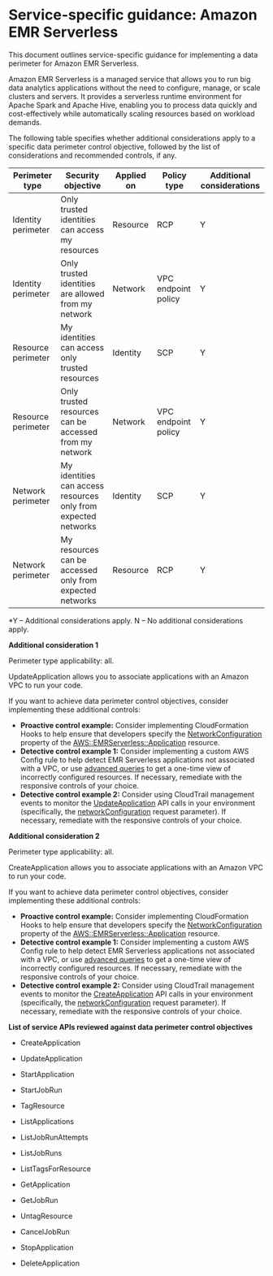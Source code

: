 
# Service-specific guidance: Amazon EMR Serverless


This document outlines service-specific guidance for implementing a data perimeter for Amazon EMR Serverless. 

Amazon EMR Serverless is a managed service that allows you to run big data analytics applications without the need to configure, manage, or scale clusters and servers. It provides a serverless runtime environment for Apache Spark and Apache Hive, enabling you to process data quickly and cost-effectively while automatically scaling resources based on workload demands.


The following table specifies whether additional considerations apply to a specific data perimeter control objective, followed by the list of considerations and recommended controls, if any.

| Perimeter type | Security objective | Applied on | Policy type | Additional considerations |
|----------------|-------------------|------------|-------------|------------------------|
| Identity perimeter | Only trusted identities can access my resources | Resource | RCP | Y |
| Identity perimeter | Only trusted identities are allowed from my network | Network | VPC endpoint policy | Y |
| Resource perimeter | My identities can access only trusted resources | Identity | SCP | Y |
| Resource perimeter | Only trusted resources can be accessed from my network | Network | VPC endpoint policy | Y |
| Network perimeter | My identities can access resources only from expected networks | Identity | SCP | Y |
| Network perimeter | My resources can be accessed only from expected networks | Resource | RCP | Y |

*Y – Additional considerations apply. N – No additional considerations apply.
 



**Additional consideration 1**

Perimeter type applicability: all.
        
UpdateApplication allows you to associate applications with an Amazon VPC to run your code.

If you want to achieve data perimeter control objectives, consider implementing these additional controls:

* **Proactive control example:** Consider implementing CloudFormation Hooks to help ensure that developers specify the [NetworkConfiguration](https://docs.aws.amazon.com/AWSCloudFormation/latest/TemplateReference/aws-resource-emrserverless-application.html#cfn-emrserverless-application-networkconfiguration) property of the [AWS::EMRServerless::Application](https://docs.aws.amazon.com/AWSCloudFormation/latest/TemplateReference/aws-resource-emrserverless-application.html) resource.
* **Detective control example 1:** Consider implementing a custom AWS Config rule to help detect EMR Serverless applications not associated with a VPC, or use [advanced queries](https://docs.aws.amazon.com/config/latest/developerguide/querying-AWS-resources.html) to get a one-time view of incorrectly configured resources. If necessary, remediate with the responsive controls of your choice.
* **Detective control example 2:** Consider using CloudTrail management events to monitor the [UpdateApplication](https://docs.aws.amazon.com/emr-serverless/latest/APIReference/API_UpdateApplication.html) API calls in your environment (specifically, the [networkConfiguration](https://docs.aws.amazon.com/emr-serverless/latest/APIReference/API_UpdateApplication.html#emrserverless-UpdateApplication-request-networkConfiguration) request parameter). If necessary, remediate with the responsive controls of your choice.


**Additional consideration 2**

Perimeter type applicability: all.
        
CreateApplication allows you to associate applications with an Amazon VPC to run your code.

If you want to achieve data perimeter control objectives, consider implementing these additional controls:

* **Proactive control example:** Consider implementing CloudFormation Hooks to help ensure that developers specify the [NetworkConfiguration](https://docs.aws.amazon.com/AWSCloudFormation/latest/UserGuide/aws-resource-emrserverless-application.html#cfn-emrserverless-application-networkconfiguration) property of the [AWS::EMRServerless::Application](https://docs.aws.amazon.com/AWSCloudFormation/latest/UserGuide/aws-resource-emrserverless-application.html) resource.
* **Detective control example 1:** Consider implementing a custom AWS Config rule to help detect EMR Serverless applications not associated with a VPC, or use [advanced queries](https://docs.aws.amazon.com/config/latest/developerguide/querying-AWS-resources.html) to get a one-time view of incorrectly configured resources. If necessary, remediate with the responsive controls of your choice.
* **Detective control example 2:** Consider using CloudTrail management events to monitor the [CreateApplication](https://docs.aws.amazon.com/emr-serverless/latest/APIReference/API_CreateApplication.html) API calls in your environment (specifically, the [networkConfiguration](https://docs.aws.amazon.com/emr-serverless/latest/APIReference/API_CreateApplication.html#emrserverless-CreateApplication-request-networkConfiguration) request parameter). If necessary, remediate with the responsive controls of your choice.





**List of service APIs reviewed against data perimeter control objectives**

* CreateApplication

* UpdateApplication

* StartApplication

* StartJobRun

* TagResource

* ListApplications

* ListJobRunAttempts

* ListJobRuns

* ListTagsForResource

* GetApplication

* GetJobRun

* UntagResource

* CancelJobRun

* StopApplication

* DeleteApplication


